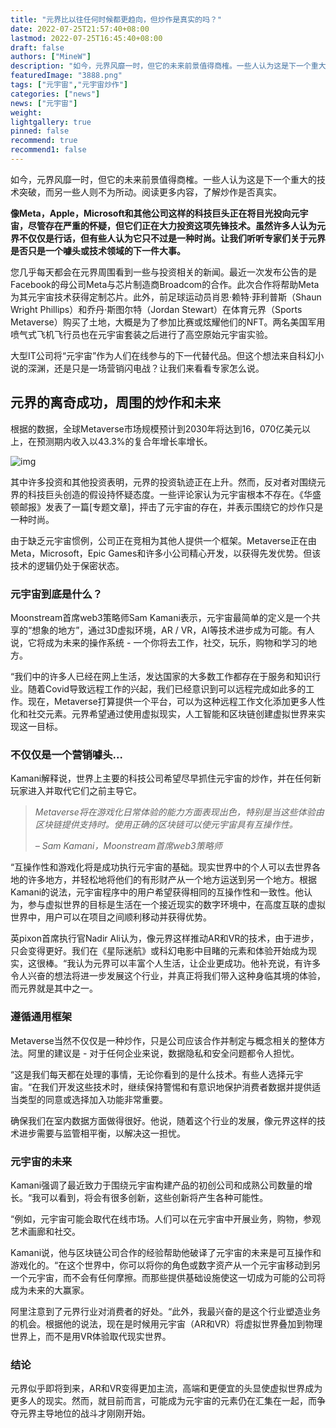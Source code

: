 ```yaml
---
title: "元界比以往任何时候都更趋向，但炒作是真实的吗？"
date: 2022-07-25T21:57:40+08:00
lastmod: 2022-07-25T16:45:40+08:00
draft: false
authors: ["MineW"]
description: "如今，元界风靡一时，但它的未来前景值得商榷。一些人认为这是下一个重大的技术突破，而另一些人则不为所动。阅读更多内容，了解炒作是否真实。"
featuredImage: "3888.png"
tags: ["元宇宙","元宇宙炒作"]
categories: ["news"]
news: ["元宇宙"]
weight: 
lightgallery: true
pinned: false
recommend: true
recommend1: false
---
```


如今，元界风靡一时，但它的未来前景值得商榷。一些人认为这是下一个重大的技术突破，而另一些人则不为所动。阅读更多内容，了解炒作是否真实。

**像Meta，Apple，Microsoft和其他公司这样的科技巨头正在将目光投向元宇宙，尽管存在严重的怀疑，但它们正在大力投资这项先锋技术。虽然许多人认为元界不仅仅是行话，但有些人认为它只不过是一种时尚。让我们听听专家们关于元界是否只是一个噱头或技术领域的下一件大事。**

 

您几乎每天都会在元界周围看到一些与投资相关的新闻。最近一次发布公告的是Facebook的母公司Meta与芯片制造商Broadcom的合作。此次合作将帮助Meta为其元宇宙技术获得定制芯片。此外，前足球运动员肖恩·赖特·菲利普斯（Shaun Wright Phillips）和乔丹·斯图尔特（Jordan Stewart）在体育元界（Sports Metaverse）购买了土地，大概是为了参加比赛或炫耀他们的NFT。两名美国军用喷气式飞机飞行员也在元宇宙套装之后进行了高空原始元宇宙实验。

 

大型IT公司将“元宇宙”作为人们在线参与的下一代替代品。但这个想法来自科幻小说的深渊，还是只是一场营销闪电战？让我们来看看专家怎么说。

## 元界的离奇成功，周围的炒作和未来

 

根据的数据，全球Metaverse市场规模预计到2030年将达到16，070亿美元以上，在预测期内收入以43.3%的复合年增长率增长。

![img](https://pimages.toolbox.com/wp-content/uploads/2022/06/03135648/3-1.png)

其中许多投资和其他投资表明，元界的投资轨迹正在上升。然而，反对者对围绕元界的科技巨头创造的假设持怀疑态度。一些评论家认为元宇宙根本不存在。《华盛顿邮报》发表了一篇[专题文章]，抨击了元宇宙的存在，并表示围绕它的炒作只是一种时尚。

 

由于缺乏元宇宙惯例，公司正在竞相为其他人提供一个框架。Metaverse正在由Meta，Microsoft，Epic Games和许多小公司精心开发，以获得先发优势。但该技术的逻辑仍处于保密状态。

 

 

### 元宇宙到底是什么？

 

Moonstream首席web3策略师Sam Kamani表示，元宇宙最简单的定义是一个共享的“想象的地方”，通过3D虚拟环境，AR / VR，AI等技术进步成为可能。有人说，它将成为未来的操作系统 - 一个你将去工作，社交，玩乐，购物和学习的地方。

 

“我们中的许多人已经在网上生活，发达国家的大多数工作都存在于服务和知识行业。随着Covid导致远程工作的兴起，我们已经意识到可以远程完成如此多的工作。现在，Metaverse打算提供一个平台，可以为这种远程工作文化添加更多人性化和社交元素。元界希望通过使用虚拟现实，人工智能和区块链创建虚拟世界来实现这一目标。

 

### 不仅仅是一个营销噱头...

 

Kamani解释说，世界上主要的科技公司希望尽早抓住元宇宙的炒作，并在任何新玩家进入并取代它们之前主导它。

 

> *Metaverse将在游戏化日常体验的能力方面表现出色，特别是当这些体验由区块链提供支持时。使用正确的区块链可以使元宇宙具有互操作性。*
>
>  
>
> *– Sam Kamani，Moonstream首席web3策略师*

 

“互操作性和游戏化将是成功执行元宇宙的基础。现实世界中的个人可以去世界各地的许多地方，并轻松地将他们的有形财产从一个地方运送到另一个地方。根据Kamani的说法，元宇宙程序中的用户希望获得相同的互操作性和一致性。他认为，参与虚拟世界的目标是生活在一个接近现实的数字环境中，在高度互联的虚拟世界中，用户可以在项目之间顺利移动并获得优势。

 

英pixon首席执行官Nadir Ali认为，像元界这样推动AR和VR的技术，由于进步，只会变得更好。我们在《星际迷航》或科幻电影中目睹的元素和体验开始成为现实，这很棒。“我认为元界可以丰富个人生活，让企业更成功。他补充说，有许多令人兴奋的想法将进一步发展这个行业，并真正将我们带入这种身临其境的体验，而元界就是其中之一。

 



 

### 遵循通用框架

 

Metaverse当然不仅仅是一种炒作，只是公司应该合作并制定与概念相关的整体方法。阿里的建议是 - 对于任何企业来说，数据隐私和安全问题都令人担忧。

 

“这是我们每天都在处理的事情，无论你看到的是什么技术。有些人选择元宇宙。“在我们开发这些技术时，继续保持警惕和有意识地保护消费者数据并提供适当类型的同意或选择加入功能非常重要。

 

确保我们在室内数据方面做得很好。他说，随着这个行业的发展，像元界这样的技术进步需要与监管相平衡，以解决这一担忧。

 

### 元宇宙的未来

 

Kamani强调了最近致力于围绕元宇宙构建产品的初创公司和成熟公司数量的增长。“我可以看到，将会有很多创新，这些创新将产生各种可能性。

 

“例如，元宇宙可能会取代在线市场。人们可以在元宇宙中开展业务，购物，参观艺术画廊和社交。

 

Kamani说，他与区块链公司合作的经验帮助他破译了元宇宙的未来是可互操作和游戏化的。“在这个世界中，你可以将你的角色或数字资产从一个元宇宙移动到另一个元宇宙，而不会有任何摩擦。而那些提供基础设施使这一切成为可能的公司将成为未来的大赢家。

 

阿里注意到了元界行业对消费者的好处。“此外，我最兴奋的是这个行业塑造业务的机会。根据他的说法，现在是时候用元宇宙（AR和VR）将虚拟世界叠加到物理世界上，而不是用VR体验取代现实世界。

 

### 结论

 

元界似乎即将到来，AR和VR变得更加主流，高端和更便宜的头显使虚拟世界成为更多人的现实。然而，就目前而言，可能成为元宇宙的元素仍在汇集在一起，而争夺元界主导地位的战斗才刚刚开始。